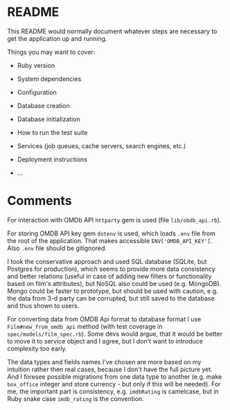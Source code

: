 # README

This README would normally document whatever steps are necessary to get the
application up and running.

Things you may want to cover:

* Ruby version

* System dependencies

* Configuration

* Database creation

* Database initialization

* How to run the test suite

* Services (job queues, cache servers, search engines, etc.)

* Deployment instructions

* ...

# Comments

For interaction with OMDb API `httparty` gem is used (file `lib/obdb_api.rb`).

For storing OMDB API key gem `dotenv` is used, which loads `.env` file from the root of the application. 
That makes accessible `ENV['OMDB_API_KEY']`. Also `.env` file should be gitignored.

I took the conservative approach and used SQL database (SQLite, but Postgres for production), which seems to provide more data consistency and better relations (useful in case of adding new filters or functionality based on film's attributes), but NoSQL also could be used (e.g. MongoDB). Mongo could be faster to prototype, but should be used with caution, e.g. the data from 3-d party can be corrupted, but still saved to the database and thus shown to users.

For converting data from OMDB Api format to database format I use `Film#new_from_omdb_api` method (with test coverage in `spec/models/film_spec.rb`). Some devs would argue, that it would be better to move it to service object and I agree, but I don't want to introduce complexity too early.

The data types and fields names I've chosen are more based on my intuition rather then real cases, because I don't have the full picture yet. And I foresee possible migrations from one data type to another (e.g. make `box_office` integer and store currency - but only if this will be needed). For me, the important part is consistency, e.g. `imdbRating` is camelcase, but in Ruby snake case `imdb_rating` is the convention.